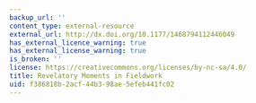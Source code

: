 ```yaml
---
backup_url: ''
content_type: external-resource
external_url: http://dx.doi.org/10.1177/1468794112446049
has_external_licence_warning: true
has_external_license_warning: true
is_broken: ''
license: https://creativecommons.org/licenses/by-nc-sa/4.0/
title: Revelatory Moments in Fieldwork
uid: f386818b-2acf-44b3-98ae-5efeb441fc02
---
```

